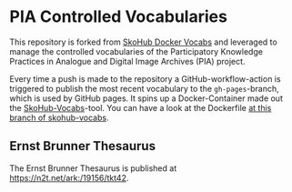 # PIA Controlled Vocabularies

This repository is forked from [SkoHub Docker Vocabs](https://github.com/skohub-io/skohub-docker-vocabs) and leveraged to manage the controlled vocabularies of the Participatory Knowledge Practices in Analogue and Digital Image Archives (PIA) project.

Every time a push is made to the repository a GitHub-workflow-action is triggered to publish the most recent vocabulary to the `gh-pages`-branch, which is used by GitHub pages. It spins up a Docker-Container made out the [SkoHub-Vocabs](https://github.com/hbz/skohub-vocabs)-tool. You can have a look at the Dockerfile [at this branch of skohub-vocabs](https://github.com/skohub-io/skohub-vocabs/tree/docker-gh-pages).

## Ernst Brunner Thesaurus

The Ernst Brunner Thesaurus is published at https://n2t.net/ark:/19156/tkt42. 

